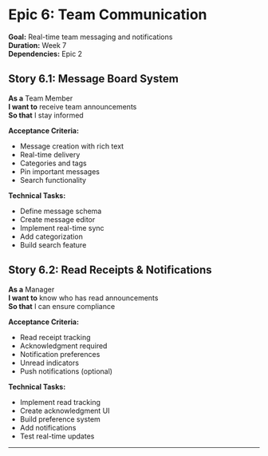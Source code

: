 # Epic 6: Team Communication
**Goal:** Real-time team messaging and notifications  
**Duration:** Week 7  
**Dependencies:** Epic 2  

## Story 6.1: Message Board System
**As a** Team Member  
**I want to** receive team announcements  
**So that** I stay informed  

**Acceptance Criteria:**
- Message creation with rich text
- Real-time delivery
- Categories and tags
- Pin important messages
- Search functionality

**Technical Tasks:**
- Define message schema
- Create message editor
- Implement real-time sync
- Add categorization
- Build search feature

## Story 6.2: Read Receipts & Notifications
**As a** Manager  
**I want to** know who has read announcements  
**So that** I can ensure compliance  

**Acceptance Criteria:**
- Read receipt tracking
- Acknowledgment required
- Notification preferences
- Unread indicators
- Push notifications (optional)

**Technical Tasks:**
- Implement read tracking
- Create acknowledgment UI
- Build preference system
- Add notifications
- Test real-time updates

---

